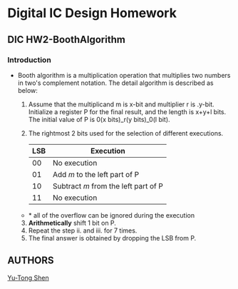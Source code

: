 # Digital IC Design Homework

## DIC HW2-BoothAlgorithm

### Introduction
- Booth algorithm is a multiplication operation that multiplies two numbers in two's complement notation. The detail algorithm is described as below:
  1. Assume that the multiplicand m is x-bit and multiplier r is .y-bit. Initialize a register P for the final result, and the length is x+y+l bits. The initial value of P is 0(x bits)_r(y bits)_0(l bit).
  2. The rightmost 2 bits used for the selection of different executions.

      | LSB | Execution                            |
      | --- | ---                                  |
      |  00 | No execution                         |
      |  01 | Add *m* to the left part of P        |
      |  10 | Subtract *m* from the left part of P |
      |  11 | No execution                         |
    
    - \* all of the overflow can be ignored during the execution

  3. **Arithmetically** shift 1 bit on P.
  4. Repeat the step ii. and iii. for 7 times.
  5. The final answer is obtained by dropping the LSB from P.



## AUTHORS
[Yu-Tong Shen](https://github.com/yutongshen/)
